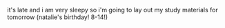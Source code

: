 it's late and i am very sleepy so i'm going to lay out my study materials for tomorrow (natalie's birthday! 8-14!)

